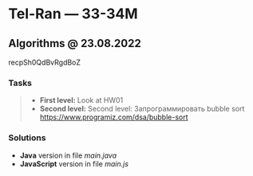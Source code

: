 # Tel-Ran — 33-34M

## Algorithms @ 23.08.2022
recpSh0QdBvRgdBoZ

### Tasks
> - **First level:** Look at HW01
> - **Second level:** Second level: Запрограммировать bubble  sort https://www.programiz.com/dsa/bubble-sort

### Solutions
- **Java** version in file *main.java*
- **JavaScript** version in file *main.js*


